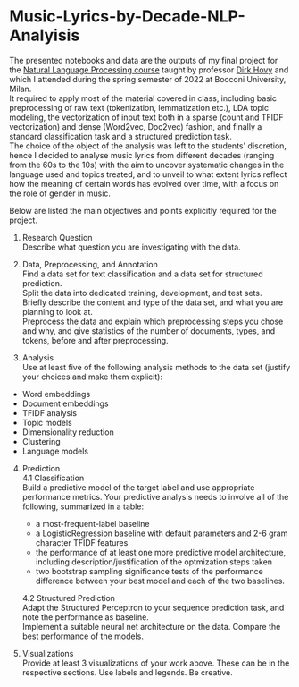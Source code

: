 # Music-Lyrics-by-Decade-NLP-Analyisis
The presented notebooks and data are the outputs of my final project for the [Natural Language Processing course](https://didattica.unibocconi.eu/ts/tsn_anteprima.php?cod_ins=20597&anno=2022&IdPag=6162) taught by professor [Dirk Hovy](https://scholar.google.com/citations?user=7xluaTAAAAAJ&hl=it&oi=sra) and which I attended during the spring semester of 2022 at Bocconi University, Milan.<br>
It required to apply most of the material covered in class, including basic preprocessing of raw text (tokenization, lemmatization etc.), LDA topic modeling, the vectorization of input text both in a sparse (count and TFIDF vectorization) and dense (Word2vec, Doc2vec) fashion, and finally a standard classification task and a structured prediction task.<br>
The choice of the object of the analysis was left to the students' discretion, hence I decided to analyse music lyrics from different decades (ranging from the 60s to the 10s) with the aim to uncover systematic changes in the language used and topics treated, and to unveil to what extent lyrics reflect how the meaning of certain words has evolved over time, with a focus on the role of gender in music.<br>


Below are listed the main objectives and points explicitly required for the project.

1. Research Question<br>
Describe what question you are investigating with the data.


2. Data, Preprocessing, and Annotation<br>
Find a data set for text classification and a data set for structured prediction.<br> 
Split the data into dedicated training, development, and test sets.<br>
Briefly describe the content and type of the data set, and what you are planning to look at.<br>
Preprocess the data and explain which preprocessing steps you chose and why, and give statistics of the number of documents, types, and tokens, before and after preprocessing.<br>


3. Analysis<br>
Use at least five of the following analysis methods to the data set (justify your choices and make them explicit):
  - Word embeddings 
  - Document embeddings
  - TFIDF analysis
  - Topic models
  - Dimensionality reduction
  - Clustering
  - Language models
  

4. Prediction<br>
    4.1 Classification<br>
    Build a predictive model of the target label and use appropriate performance metrics. Your predictive analysis needs to involve all of the following, summarized in a table:
    - a most-frequent-label baseline
    - a LogisticRegression baseline with default parameters and 2-6 gram character TFIDF features
    - the performance of at least one more predictive model architecture, including description/justification of the optmization steps taken
    - two bootstrap sampling significance tests of the performance difference between your best model and each of the two baselines.

   4.2 Structured Prediction<br>
    Adapt the Structured Perceptron to your sequence prediction task, and note the performance as baseline.<br>
    Implement a suitable neural net architecture on the data. Compare the best performance of the  models.<br>
    

5. Visualizations<br>
Provide at least 3 visualizations of your work above. These can be in the respective sections. Use labels and legends. Be creative.
